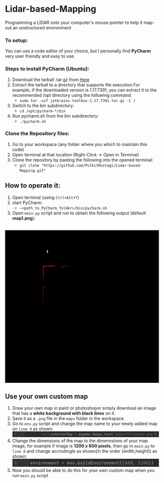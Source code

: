 # Lidar-based-Mapping
Programming a LIDAR onto your computer's mouse pointer to help it map-out an unstructured environment 

### To setup:
You can use a code editor of your choice, but I personally find **PyCharm** very user friendly and easy to use.

### Steps to install **PyCharm** (Ubuntu):
1. Download the tarball .tar.gz from [Here](https://www.jetbrains.com/pycharm/download/#section=linux)
2. Extract the tarball to a directory that supports file execution.For example, if the downloaded version is 1.17.7391, you can extract it to the recommended /opt directory using the following command:
    - `sudo tar -xzf jetbrains-toolbox-1.17.7391.tar.gz -C /`
3. Switch to the bin subdirectory:
    - `cd /opt/pycharm-*/bin`
4. Run pycharm.sh from the bin subdirectory:
    - `./pycharm.sh`

### Clone the Repository files:
1. Go to your workspace (any folder where you which to maintain this code)
2. Open terminal at that location (Right-Click -> Open in Terminal)
3. Clone the repostory by pasting the following into the opened terminal:
    - `git clone "https://github.com/PulkitRustagi/Lidar-based-Mapping.git"`

## How to operate it:
1. Open terminal (using `Ctrl+Alt+T`)
2. start PyCharm:
    - `~<path_to_PyCharm_folder>/bin/pycharm.sh`
3. Open `main.py` script and run to obtain the following output (default **map1.png**):
<p align="center">
  <img width="800" height="500" src="https://github.com/PulkitRustagi/Lidar-based-Mapping/blob/main/Lidar_sim_with_mouse2.gif">
</p>

## Use your own custom map
1. Draw your own map in paint or photoshopor simply download an image that has a **white background with black lines** on it.
2. Save it as a `.png` file in the `maps` folder in the workspace.
3. Go to `env.py` script and change the map name to your newly added map on `line 9` as shown:
![](https://github.com/PulkitRustagi/Lidar-based-Mapping/blob/main/change_map.png)
4. Change the dimensions of the map to the dimennsions of your map image, for example if image is **1200 x 600 pixels**, then go in `main.py` to `line 8` and change accrodingle as shown(in the order (width,height)) as shown:
![](https://github.com/PulkitRustagi/Lidar-based-Mapping/blob/main/map_dimension_change.png)
5. Now you should be able to do this for your own custom map when you run `main.py` script
